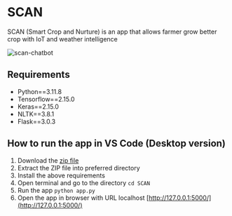 # SCAN
SCAN (Smart Crop and Nurture) is an app that allows farmer grow better crop with IoT and weather intelligence

![scan-chatbot](https://github.com/yohanesnuwara/SCAN/assets/51282928/e9e303e2-2bff-4a6b-8204-9f48f2c3d0a3)

## Requirements
* Python==3.11.8
* Tensorflow==2.15.0
* Keras==2.15.0
* NLTK==3.8.1
* Flask==3.0.3

## How to run the app in VS Code (Desktop version)
1. Download the [zip file](https://github.com/yohanesnuwara/SCAN/raw/main/SCAN.zip)
2. Extract the ZIP file into preferred directory
3. Install the above requirements
4. Open terminal and go to the directory ```cd SCAN```
5. Run the app ```python app.py```
6. Open the app in browser with URL localhost [http://127.0.0.1:5000/](http://127.0.0.1:5000/)
